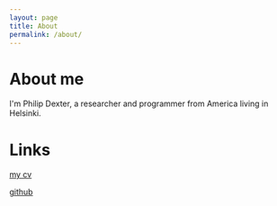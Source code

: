 ```yaml
---
layout: page
title: About
permalink: /about/
---
```


# About me

I'm Philip Dexter, a researcher and programmer from America living in Helsinki.

# Links

[my cv](https://philipdexter.github.io/cv)

[github](https://github.com/philipdexter)
